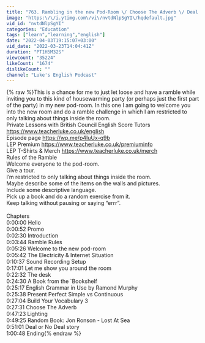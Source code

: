 ```yaml
---
title: "763. Rambling in the new Pod-Room \/ Choose The Adverb \/ Deal or No Deal"
image: "https:\/\/i.ytimg.com\/vi\/nvtdNlpSgYI\/hqdefault.jpg"
vid_id: "nvtdNlpSgYI"
categories: "Education"
tags: ["learn","learning","english"]
date: "2022-04-03T19:15:07+03:00"
vid_date: "2022-03-23T14:04:41Z"
duration: "PT1H5M32S"
viewcount: "35224"
likeCount: "1674"
dislikeCount: ""
channel: "Luke's English Podcast"
---
```

{% raw %}This is a chance for me to just let loose and have a ramble while inviting you to this kind of housewarming party (or perhaps just the first part of the party) in my new pod-room. In this one I am going to welcome you into the new room and do a ramble challenge in which I am restricted to only talking about things inside the room.<br />Private Lessons with British Council English Score Tutors <a rel="nofollow" target="blank" href="https://www.teacherluke.co.uk/english">https://www.teacherluke.co.uk/english</a><br />Episode page <a rel="nofollow" target="blank" href="https://wp.me/p4IuUx-q9b">https://wp.me/p4IuUx-q9b</a><br />LEP Premium <a rel="nofollow" target="blank" href="https://www.teacherluke.co.uk/premiuminfo">https://www.teacherluke.co.uk/premiuminfo</a><br />LEP T-Shirts &amp; Merch <a rel="nofollow" target="blank" href="https://www.teacherluke.co.uk/merch">https://www.teacherluke.co.uk/merch</a><br />Rules of the Ramble<br />Welcome everyone to the pod-room.<br />Give a tour.<br />I’m restricted to only talking about things inside the room.<br />Maybe describe some of the items on the walls and pictures.<br />Include some descriptive language.<br />Pick up a book and do a random exercise from it.<br />Keep talking without pausing or saying “errr”.<br /><br />Chapters<br />0:00:00 Hello<br />0:00:52 Promo<br />0:02:30 Introduction<br />0:03:44 Ramble Rules<br />0:05:26 Welcome to the new pod-room<br />0:05:42 The Electricity &amp; Internet Situation<br />0:10:37 Sound Recording Setup<br />0:17:01 Let me show you around the room<br />0:22:32 The desk<br />0:24:30 A Book from the `Bookshelf<br />0:25:17 English Grammar in Use by Ramond Murphy<br />0:25:38 Present Perfect Simple vs Continuous<br />0:27:04 Build Your Vocabulary 3<br />0:27:31 Choose The Adverb<br />0:47:23 Lighting<br />0:49:25 Random Book: Jon Ronson - Lost At Sea<br />0:51:01 Deal or No Deal story<br />1:00:48 Ending{% endraw %}
